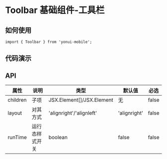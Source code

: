 # Toolbar 基础组件-工具栏
## 如何使用

```
import { Toolbar } from 'yonui-mobile';

```

## 代码演示


## API

属性 | 说明 | 类型 | 默认值 | 必选
----|-----|------|------|------
children | 子项 | JSX.Element[]/JSX.Element | 无 | false
layout | 对其方式 | 'alignright'/'alignleft' | 'alignright' | false
runTime | 运行态样式开关 | boolean | false | false
